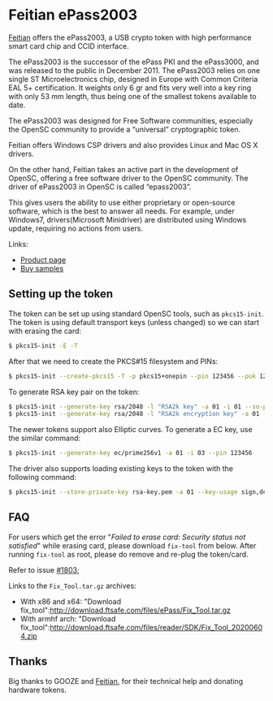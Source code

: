 # Feitian ePass2003

[Feitian](http://www.ftsafe.com/) offers the ePass2003, a USB crypto token with high performance smart card chip and CCID interface.

The ePass2003 is the successor of the ePass PKI and the ePass3000, and was released to the public in December 2011.
The ePass2003 relies on one single ST Microelectronics chip, designed in Europe with Common Criteria EAL 5+ certification.
It weights only 6 gr and fits very well into a key ring with only 53 mm length, thus being one of the smallest tokens available to date.

The ePass2003 was designed for Free Software communities, especially the OpenSC community to provide a “universal” cryptographic token.

Feitian offers Windows CSP drivers and also provides Linux and Mac OS X drivers.

On the other hand, Feitian takes an active part in the development of OpenSC, offering a free software driver to the OpenSC community. The driver of ePass2003 in OpenSC is called “epass2003”.

This gives users the ability to use either proprietary or open-source software, which is the best to answer all needs. For example, under Windows7, drivers(Microsoft Minidriver) are distributed using Windows update, requiring no actions from users.

Links:

* [Product page](http://ftsafe.com/products/PKI/Standard)
* [Buy samples](https://www.ftsafe.com/onlinestore/index)

## Setting up the token

The token can be set up using standard OpenSC tools, such as `pkcs15-init`. The token is using default transport keys (unless changed) so we can start with erasing the card:

```bash
$ pkcs15-init -E -T
```

After that we need to create the PKCS#15 filesystem and PINs:

```bash
$ pkcs15-init --create-pkcs15 -T -p pkcs15+onepin --pin 123456 --puk 12345678
```

To generate RSA key pair on the token:

```bash
$ pkcs15-init --generate-key rsa/2048 -l "RSA2k key" -a 01 -i 01 --so-pin 12345678 --pin 123456
$ pkcs15-init --generate-key rsa/2048 -l "RSA2k encryption key" -a 01 -i 02 --pin 123456 --key-usage decrypt
```

The newer tokens support also Elliptic curves. To generate a EC key, use the similar command:

```bash
$ pkcs15-init --generate-key ec/prime256v1 -a 01 -i 03 --pin 123456
```

The driver also supports loading existing keys to the token with the following command:

```bash
$ pkcs15-init --store-private-key rsa-key.pem -a 01 --key-usage sign,decrypt --pin 123456
```

## FAQ

For users which get the error "*Failed to erase card: Security status not satisfied*" while erasing card, please download `fix-tool` from below. After running `fix-tool` as root, please do remove and re-plug the token/card.

Refer to issue [#1803](https://github.com/OpenSC/OpenSC/issues/1803);

Links to the `Fix_Tool.tar.gz` archives:

* With x86 and x64: "Download fix_tool":http://download.ftsafe.com/files/ePass/Fix_Tool.tar.gz
* With armhf arch:  "Download fix_tool":http://download.ftsafe.com/files/reader/SDK/Fix_Tool_20200604.zip

## Thanks

Big thanks to GOOZE and [Feitian](http://www.ftsafe.com/), for their technical help and donating hardware tokens.
